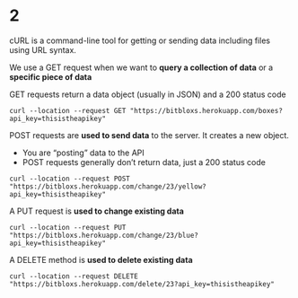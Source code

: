 # 2

cURL is a command-line tool for getting or sending data including files using URL syntax.

We use a GET request when we want to **query a collection of data** or a **specific piece of data**

GET requests return a data object \(usually in JSON\) and a 200 status code

```text
curl --location --request GET "https://bitbloxs.herokuapp.com/boxes?api_key=thisistheapikey"
```

POST requests are **used to send data** to the server. It creates a new object.

* You are “posting” data to the API
* POST requests generally don’t return data, just a 200 status code

```text
curl --location --request POST "https://bitbloxs.herokuapp.com/change/23/yellow?api_key=thisistheapikey"
```

A PUT request is **used to change existing data**

```text
curl --location --request PUT "https://bitbloxs.herokuapp.com/change/23/blue?api_key=thisistheapikey"
```

A DELETE method is **used to delete existing data**

```text
curl --location --request DELETE "https://bitbloxs.herokuapp.com/delete/23?api_key=thisistheapikey"
```


